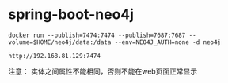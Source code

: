 # spring-boot-neo4j

```
docker run --publish=7474:7474 --publish=7687:7687 --volume=$HOME/neo4j/data:/data --env=NEO4J_AUTH=none -d neo4j

http://192.168.81.129:7474

```

注意：
实体之间属性不能相同，否则不能在web页面正常显示

